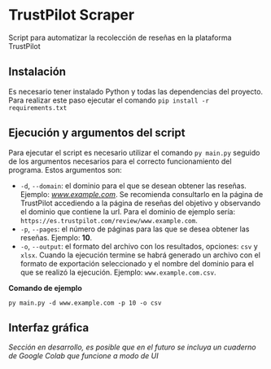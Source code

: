 # TrustPilot Scraper

Script para automatizar la recolección de reseñas en la plataforma TrustPilot

## Instalación

Es necesario tener instalado Python y todas las dependencias del proyecto. Para realizar este paso ejecutar el comando `pip install -r requirements.txt`

## Ejecución y argumentos del script

Para ejecutar el script es necesario utilizar el comando `py main.py` seguido de los argumentos necesarios para el correcto funcionamiento del programa. Estos argumentos son:

* `-d`, `--domain`: el dominio para el que se desean obtener las reseñas. Ejemplo: *www.example.com*. Se recomienda consultarlo en la página de TrustPilot accediendo a la página de reseñas del objetivo y observando el dominio que contiene la url. Para el dominio de ejemplo sería: `https://es.trustpilot.com/review/www.example.com`.
* `-p`, `--pages`: el número de páginas para las que se desea obtener las reseñas. Ejemplo: **10**.
* `-o`, `--output`: el formato del archivo con los resultados, opciones: `csv` y `xlsx`. Cuando la ejecución termine se habrá generado un archivo con el formato de exportación seleccionado y el nombre del dominio para el que se realizó la ejecución. Ejemplo: `www.example.com.csv`.

**Comando de ejemplo**

`py main.py -d www.example.com -p 10 -o csv`

## Interfaz gráfica

*Sección en desarrollo, es posible que en el futuro se incluya un cuaderno de Google Colab que funcione a modo de UI*